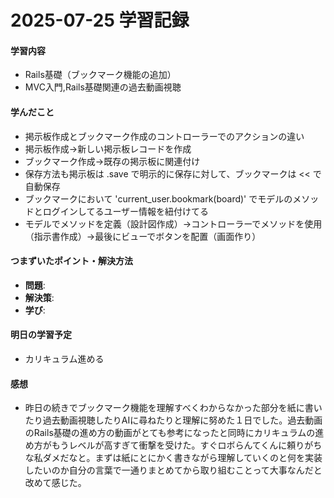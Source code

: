# 2025-07-25 学習記録

#### 学習内容
- Rails基礎（ブックマーク機能の追加）
- MVC入門,Rails基礎関連の過去動画視聴

#### 学んだこと
- 掲示板作成とブックマーク作成のコントローラーでのアクションの違い
- 掲示板作成→新しい掲示板レコードを作成
- ブックマーク作成→既存の掲示板に関連付け
- 保存方法も掲示板は .save で明示的に保存に対して、ブックマークは << で自動保存
- ブックマークにおいて 'current_user.bookmark(board)' でモデルのメソッドとログインしてるユーザー情報を紐付けてる
- モデルでメソッドを定義（設計図作成）→コントローラーでメソッドを使用（指示書作成）→最後にビューでボタンを配置（画面作り）

#### つまずいたポイント・解決方法
- **問題**:
- **解決策**:
- **学び**:

#### 明日の学習予定
- カリキュラム進める

#### 感想
- 昨日の続きでブックマーク機能を理解すべくわからなかった部分を紙に書いたり過去動画視聴したりAIに尋ねたりと理解に努めた１日でした。過去動画のRails基礎の進め方の動画がとても参考になったと同時にカリキュラムの進め方がもうレベルが高すぎて衝撃を受けた。すぐロボらんてくんに頼りがちな私ダメだなと。まずは紙にとにかく書きながら理解していくのと何を実装したいのか自分の言葉で一通りまとめてから取り組むことって大事なんだと改めて感じた。
